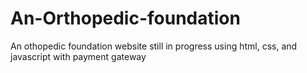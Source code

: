 # An-Orthopedic-foundation
An othopedic foundation website still in progress using html, css, and javascript with payment gateway
